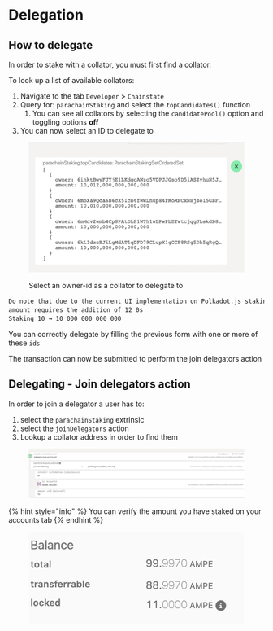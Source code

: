 # Delegation

## How to delegate

In order to stake with a collator, you must first find a collator.

To look up a list of available collators:

1. Navigate to the tab `Developer` > `Chainstate`&#x20;
2. Query for: `parachainStaking` and select the `topCandidates()` function
   1. You can see all collators by selecting the `candidatePool()` option and toggling options **off**
3. You can now select an ID to delegate to

<figure><img src="../../.gitbook/assets/Screenshot_2022-11-16_at_15.22.22.png" alt=""><figcaption><p>Select an owner-id as a collator to delegate to</p></figcaption></figure>

```bash
Do note that due to the current UI implementation on Polkadot.js staking X 
amount requires the addition of 12 0s 
Staking 10 → 10 000 000 000 000
```

You can correctly delegate by filling the previous form with one or more of these `ids`

The transaction can now be submitted to perform the join delegators action

## Delegating - Join delegators action

In order to join a delegator a user has to:

1. select the `parachainStaking` extrinsic
2. select the `joinDelegators` action
3. Lookup a collator address in order to find them

<figure><img src="../../.gitbook/assets/Screenshot_2022-11-16_at_15.37.23.png" alt=""><figcaption></figcaption></figure>

{% hint style="info" %}
You can verify the amount you have staked on your accounts tab
{% endhint %}

<figure><img src="../../.gitbook/assets/image (3) (3).png" alt=""><figcaption></figcaption></figure>
